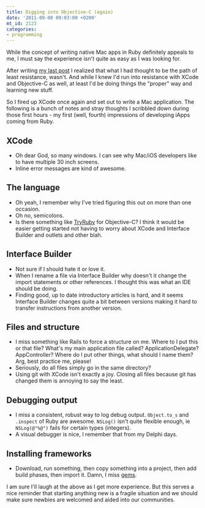 ```yaml
---
title: Digging into Objective-C (again)
date: '2011-09-08 09:03:00 +0200'
mt_id: 2123
categories:
- programming
---
```

While the concept of writing native Mac apps in Ruby definitely appeals to me, I must say the experience isn't quite as easy as I was looking for.

After writing [my last post](http://mentalized.net/journal/2011/08/15/running-macruby-and-hotcocoa-on-snow-leopard/) I realized that what I had thought to be the path of least resistance, wasn't. And while I knew I'd run into resistance with XCode and Objective-C as well, at least I'd be doing things the "proper" way and learning new stuff.

So I fired up XCode once again and set out to write a Mac application. The following is a bunch of notes and stray thoughts I scribbled down during those first hours - my first (well, fourth) impressions of developing iApps coming from Ruby.


<!--more-->

## XCode

* Oh dear God, so many windows. I can see why Mac/iOS developers like to have multiple 30 inch screens.
* Inline error messages are kind of awesome.

## The language

* Oh yeah, I remember why I've tried figuring this out on more than one occasion.
* Oh no, semicolons.
* Is there something like [TryRuby](http://tryruby.org/) for Objective-C? I think it would be easier getting started not having to worry about XCode and Interface Builder and outlets and other blah.

## Interface Builder

* Not sure if I should hate it or love it.
* When I rename a file via Interface Builder why doesn't it change the import statements or other references. I thought this was what an IDE should be doing.
* Finding good, up to date introductory articles is hard, and it seems Interface Builder changes quite a bit between versions making it hard to transfer instructions from another version.

## Files and structure

* I miss something like Rails to force a structure on me. Where to I put this or that file? What's my main application file called? ApplicationDelegate? AppController? Where do I put other things, what should I name them? Arg, best practice me, please!
* Seriously, do all files simply go in the same directory?
* Using git with XCode isn't exactly a joy. Closing all files because git has changed them is annoying to say the least.

## Debugging output

* I miss a consistent, robust way to log debug output. `Object.to_s` and `.inspect` of Ruby are awesome. `NSLog()` isn't quite flexible enough, ie `NSLog(@"%@")` fails for certain types (integers).
* A visual debugger is nice, I remember that from my Delphi days.

## Installing frameworks

* Download, run something, then copy something into a project, then add build phases, then import it. Damn, I miss [gems](http://rubygems.org).

I am sure I'll laugh at the above as I get more experience. But this serves a nice reminder that starting anything new is a fragile situation and we should make sure newbies are welcomed and aided into our communities.
